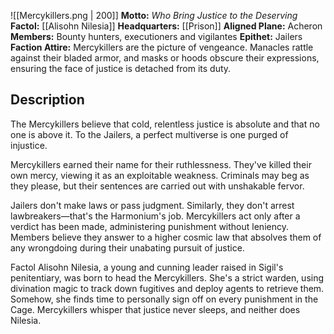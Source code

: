 ![[Mercykillers.png | 200]]
**Motto:** *Who Bring Justice to the Deserving*
**Factol:** [[Alisohn Nilesia]]
**Headquarters:** [[Prison]]
**Aligned Plane:** Acheron
**Members:** Bounty hunters, executioners and vigilantes
**Epithet:** Jailers
**Faction Attire:** Mercykillers are the picture of vengeance. Manacles rattle against their bladed armor, and masks or hoods obscure their expressions, ensuring the face of justice is detached from its duty.

## Description

The Mercykillers believe that cold, relentless justice is absolute and that no one is above it. To the Jailers, a perfect multiverse is one purged of injustice. 

Mercykillers earned their name for their ruthlessness. They've killed their own mercy, viewing it as an exploitable weakness. Criminals may beg as they please, but their sentences are carried out with unshakable fervor. 

Jailers don't make laws or pass judgment. Similarly, they don't arrest lawbreakers—that's the Harmonium's job. Mercykillers act only after a verdict has been made, administering punishment without leniency. Members believe they answer to a higher cosmic law that absolves them of any wrongdoing during their unabating pursuit of justice. 

Factol Alisohn Nilesia, a young and cunning leader raised in Sigil's penitentiary, was born to head the Mercykillers. She's a strict warden, using divination magic to track down fugitives and deploy agents to retrieve them. Somehow, she finds time to personally sign off on every punishment in the Cage. Mercykillers whisper that justice never sleeps, and neither does Nilesia.